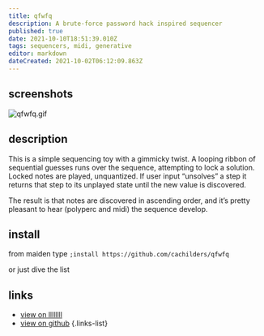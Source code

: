 ```yaml
---
title: qfwfq
description: A brute-force password hack inspired sequencer
published: true
date: 2021-10-10T18:51:39.010Z
tags: sequencers, midi, generative
editor: markdown
dateCreated: 2021-10-02T06:12:09.863Z
---
```


## screenshots
![qfwfq.gif](/community/notester/qfwfq.gif)

## description

This is a simple sequencing toy with a gimmicky twist. A looping ribbon of sequential guesses runs over the sequence, attempting to lock a solution. Locked notes are played, unquantized. If user input “unsolves” a step it returns that step to its unplayed state until the new value is discovered.

The result is that notes are discovered in ascending order, and it’s pretty pleasant to hear (polyperc and midi) the sequence develop.

## install

from maiden type
`;install https://github.com/cachilders/qfwfq`

or just dive the list

## links

- [view on llllllll](https://llllllll.co/t/qfwfq)
- [view on github](https://github.com/cachilders/qfwfq)
{.links-list}

